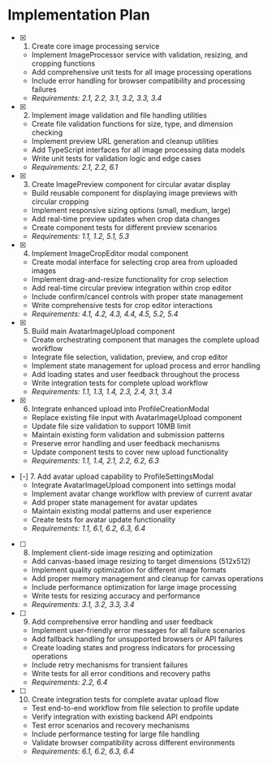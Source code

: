 # Implementation Plan

- [x] 1. Create core image processing service
  - Implement ImageProcessor service with validation, resizing, and cropping functions
  - Add comprehensive unit tests for all image processing operations
  - Include error handling for browser compatibility and processing failures
  - _Requirements: 2.1, 2.2, 3.1, 3.2, 3.3, 3.4_

- [x] 2. Implement image validation and file handling utilities
  - Create file validation functions for size, type, and dimension checking
  - Implement preview URL generation and cleanup utilities
  - Add TypeScript interfaces for all image processing data models
  - Write unit tests for validation logic and edge cases
  - _Requirements: 2.1, 2.2, 6.1_

- [x] 3. Create ImagePreview component for circular avatar display
  - Build reusable component for displaying image previews with circular cropping
  - Implement responsive sizing options (small, medium, large)
  - Add real-time preview updates when crop data changes
  - Create component tests for different preview scenarios
  - _Requirements: 1.1, 1.2, 5.1, 5.3_

- [x] 4. Implement ImageCropEditor modal component
  - Create modal interface for selecting crop area from uploaded images
  - Implement drag-and-resize functionality for crop selection
  - Add real-time circular preview integration within crop editor
  - Include confirm/cancel controls with proper state management
  - Write comprehensive tests for crop editor interactions
  - _Requirements: 4.1, 4.2, 4.3, 4.4, 4.5, 5.2, 5.4_

- [x] 5. Build main AvatarImageUpload component
  - Create orchestrating component that manages the complete upload workflow
  - Integrate file selection, validation, preview, and crop editor
  - Implement state management for upload process and error handling
  - Add loading states and user feedback throughout the process
  - Write integration tests for complete upload workflow
  - _Requirements: 1.1, 1.3, 1.4, 2.3, 2.4, 3.1, 3.4_

- [x] 6. Integrate enhanced upload into ProfileCreationModal
  - Replace existing file input with AvatarImageUpload component
  - Update file size validation to support 10MB limit
  - Maintain existing form validation and submission patterns
  - Preserve error handling and user feedback mechanisms
  - Update component tests to cover new upload functionality
  - _Requirements: 1.1, 1.4, 2.1, 2.2, 6.2, 6.3_

- [-] 7. Add avatar upload capability to ProfileSettingsModal
  - Integrate AvatarImageUpload component into settings modal
  - Implement avatar change workflow with preview of current avatar
  - Add proper state management for avatar updates
  - Maintain existing modal patterns and user experience
  - Create tests for avatar update functionality
  - _Requirements: 1.1, 6.1, 6.2, 6.3, 6.4_

- [ ] 8. Implement client-side image resizing and optimization
  - Add canvas-based image resizing to target dimensions (512x512)
  - Implement quality optimization for different image formats
  - Add proper memory management and cleanup for canvas operations
  - Include performance optimization for large image processing
  - Write tests for resizing accuracy and performance
  - _Requirements: 3.1, 3.2, 3.3, 3.4_

- [ ] 9. Add comprehensive error handling and user feedback
  - Implement user-friendly error messages for all failure scenarios
  - Add fallback handling for unsupported browsers or API failures
  - Create loading states and progress indicators for processing operations
  - Include retry mechanisms for transient failures
  - Write tests for all error conditions and recovery paths
  - _Requirements: 2.2, 6.4_

- [ ] 10. Create integration tests for complete avatar upload flow
  - Test end-to-end workflow from file selection to profile update
  - Verify integration with existing backend API endpoints
  - Test error scenarios and recovery mechanisms
  - Include performance testing for large file handling
  - Validate browser compatibility across different environments
  - _Requirements: 6.1, 6.2, 6.3, 6.4_